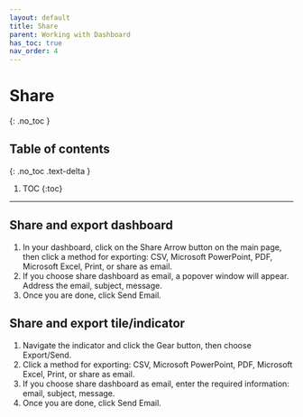 ```yaml
---
layout: default
title: Share
parent: Working with Dashboard
has_toc: true
nav_order: 4
---
```


# Share
{: .no_toc }

## Table of contents
{: .no_toc .text-delta }

1. TOC
{:toc}

---


## Share and export dashboard
1. In your dashboard, click on the Share Arrow button on the main page, then click a method for exporting: CSV, Microsoft PowerPoint, PDF, Microsoft Excel, Print, or share as email.
2. If you choose share dashboard as email, a popover window will appear. Address the email, subject, message.
3. Once you are done, click Send Email.

## Share and export tile/indicator
1. Navigate the indicator and click the Gear button, then choose Export/Send.
2. Click a method for exporting: CSV, Microsoft PowerPoint, PDF, Microsoft Excel, Print, or share as email.
3. If you choose share dashboard as email, enter the required information: email, subject, message.
4. Once you are done, click Send Email.
